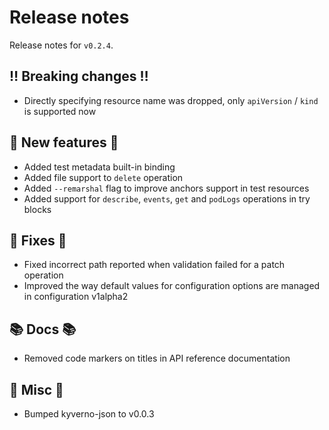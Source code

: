 # Release notes

Release notes for `v0.2.4`.

## ‼️ Breaking changes ‼️

- Directly specifying resource name was dropped, only `apiVersion` / `kind` is supported now

## 💫 New features 💫

- Added test metadata built-in binding
- Added file support to `delete` operation
- Added `--remarshal` flag to improve anchors support in test resources
- Added support for `describe`, `events`, `get` and `podLogs` operations in try blocks

## 🔧 Fixes 🔧

- Fixed incorrect path reported when validation failed for a patch operation
- Improved the way default values for configuration options are managed in configuration v1alpha2

## 📚 Docs 📚

- Removed code markers on titles in API reference documentation

## 🎸 Misc 🎸

- Bumped kyverno-json to v0.0.3
